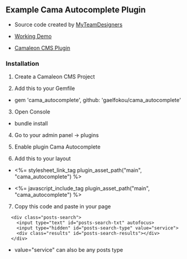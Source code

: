 ## Example Cama Autocomplete Plugin

* Source code created by [MyTeamDesigners](http://www.myteamdesigners.com)

* [Working Demo](http://www.panamebusinesscenter.com)

* [Camaleon CMS Plugin](http://camaleon.tuzitio.com/store/plugins/cama_autocomplete)

### Installation

1. Create a Camaleon CMS Project

2. Add this to your Gemfile

* gem 'cama_autocomplete', github:  'gaelfokou/cama_autocomplete'

3. Open Console

* bundle install

4. Go to your admin panel -> plugins

5. Enable plugin Cama Autocomplete

6. Add this to your layout

* <%= stylesheet_link_tag plugin_asset_path("main", "cama_autocomplete") %>

* <%= javascript_include_tag plugin_asset_path("main", "cama_autocomplete") %>

7. Copy this code and paste in your page

```
  <div class="posts-search">
    <input type="text" id="posts-search-txt" autofocus>
    <input type="hidden" id="posts-search-type" value="service">
    <div class="results" id="posts-search-results"></div>
  </div>
```

* value="service" can also be any posts type
